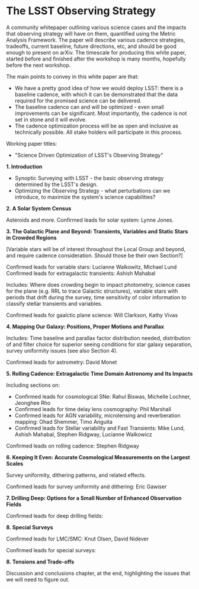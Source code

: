 # The LSST Observing Strategy

A community whitepaper outlining various science cases and the impacts that observing strategy will have on them, quantified using the Metric Analysis Framework. The paper will describe various cadence strategies, tradeoffs, current baseline, future directions, etc, and should be good enough to present on arXiv. The timescale for producing this white paper, started before and finished after the workshop is many months, hopefully before the next workshop. 

The main points to convey in this white paper are that:

* We have a pretty good idea of how we would deploy LSST: there is a baseline cadence, with which it can be demonstrated that the data required for the promised science can be delivered.
* The baseline cadence can and will be optimized - even small improvements can be significant. Most importantly, the cadence is not set in stone and it will evolve.
* The cadence optimization process will be as open and inclusive as technically possible. All stake holders will participate in this process.

Working paper titles:

* "Science Driven Optimization of LSST's Observing Strategy"

**1. Introduction**
  * Synoptic Surveying with LSST - the basic observing strategy determined by the LSST's design.
  * Optimizing the Observing Strategy - what perturbations can we introduce, to maximize the system's science capabilities?

**2. A Solar System Census**

Asteroids and more. 
Confirmed leads for solar system: Lynne Jones. 

**3. The Galactic Plane and Beyond: Transients, Variables and Static Stars in Crowded Regions**

[Variable stars will be of interest throughout the Local Group and beyond, and require cadence consideration.  Should those be their own Section?]  

Confirmed leads for variable stars: Lucianne Walkowitz, Michael Lund
Confirmed leads for extragalactic transients: Ashish Mahabal

Includes: Where does crowding begin to impact photometry, science cases for the plane (e.g. RRL to trace Galactic structures), variable stars with periods that drift during the survey, time sensitivity of color information to classify stellar transients and variables.

Confirmed leads for gaalctic plane science: Will Clarkson, Kathy Vivas

**4. Mapping Our Galaxy: Positions, Proper Motions and Parallax**

Includes: Time baseline and parallax factor distribution needed, distribution of and filter choice for superior seeing conditions for star galaxy separation, survey uniformity issues (see also Section 4).

Confirmed leads for astrometry: David Monet

**5. Rolling Cadence: Extragalactic Time Domain Astronomy and Its Impacts**

Including sections on: 

* Confirmed leads for cosmological SNe: Rahul Biswas, Michelle Lochner, Jeonghee Rho
* Confirmed leads for time delay lens cosmography: Phil Marshall
* Confirmed leads for AGN variability, microlensing and reverberation mapping: Ohad Shemmer, Timo Anguita
* Confirmed leads for Stellar variability and Fast Transients: Mike Lund, Ashish Mahabal, Stephen Ridgway, Lucianne Walkowicz

Confirmed leads on rolling cadence: Stephen Ridgway

**6. Keeping It Even: Accurate Cosmological Measurements on the Largest Scales**

Survey uniformity, dithering patterns, and related effects.

Confirmed leads for survey uniformity and dithering: Eric Gawiser


**7. Drilling Deep: Options for a Small Number of Enhanced Observation Fields**

Confirmed leads for deep drilling fields: 


**8. Special Surveys**

Confirmed leads for LMC/SMC: Knut Olsen, David Nidever

Confirmed leads for special surveys: 


**8. Tensions and Trade-offs**

Discussion and conclusions chapter, at the end, highlighting the issues that we will need to figure out.

